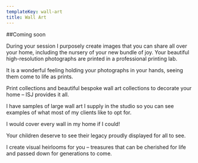```yaml
---
templateKey: wall-art
title: Wall Art
---
```


##Coming soon

During your session I purposely create images that you can share all over your home,
including the nursery of your new bundle of joy. Your beautiful high-resolution photographs
are printed in a professional printing lab.

It is a wonderful feeling holding your photographs in your hands, seeing them come to life
as prints.

Print collections and beautiful bespoke wall art collections to decorate your home – ISJ
provides it all. 

I have samples of large wall art I supply in the studio so you can see examples of what most
of my clients like to opt for.

I would cover every wall in my home if I could! 

Your children deserve to see their legacy proudly displayed for all to see. 

I create visual heirlooms for you – treasures that can be cherished for life and passed down
for generations to come.